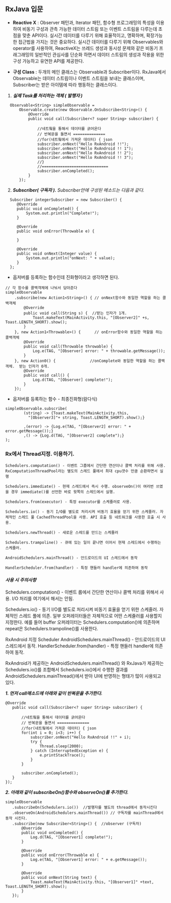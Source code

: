 ## RxJava 입문
- **Reactive X** :  Observer 패턴과, Iterator 패턴, 함수형 프로그래밍의 특성을 이용하여 비동기 구성과 관측 가능한 데이터 스트림 또는 이벤트 스트림을 다루는데 초점을 맞춘 API이다. 실시간 데이터를 다루기 위해 효율적이고, 명확하며, 확장가능한 접근법을 가지는 것은 중요하다. 실시간 데이터를 다루기 위해 Observables와 operator를 사용하여, ReactiveX는 쓰레드 생성과 동시성 문제와 같은 비동기 프래그래밍의 일반적인 관심사를 단순화 하면서 데이터 스트림의 생성과 작용을 위한 구성 가능하고 유연한 API를 제공한다.


 - **구성 Class** : 두개의 메인 클래스는 Observable과 Subscriber이다. RxJava에서 Observable는 데이터 스트림이나 이벤트 스트림을 보내는 클래스이며, Subscriber는 받은 아이템에 따라 행동하는 클래스이다.



1. ***실제 Task를 처리하는 객체 ( 발행자 )***

```
  Observable<String> simpleObservable =
      Observable.create(new Observable.OnSubscribe<String>() {
          @Override
          public void call(Subscriber<? super String> subscriber) {

              //네트웤을 통해서 데이터를 긁어온다
              // 반복문을 돌면서 ==============
              //for(네트웤에서 가져온 데이터) { json
              subscriber.onNext("Hello RxAndroid !!");
              subscriber.onNext("Hello RxAndroid !! 1");
              subscriber.onNext("Hello RxAndroid !! 2");
              subscriber.onNext("Hello RxAndroid !! 3");
              //}
              //=============================
              subscriber.onCompleted();
          }
      });
 ```
2. ***Subscriber( 구독자 ).** Subscriber안에 구성된 메소드는 다음과 같다.*

```
  Subscriber integerSubscriber = new Subscriber() {
     @Override
     public void onCompleted() {
         System.out.println("Complete!");
     }

     @Override
     public void onError(Throwable e) {

     }

     @Override
     public void onNext(Integer value) {
         System.out.println("onNext: " + value);
     }
  };
```

* 옵저버를 등록하는 함수인데 진화형이라고 생각하면 된다.

```
// 각 함수를 콜백객체에 나눠서 담아준다
simpleObservable
    .subscribe(new Action1<String>() { // onNext함수와 동일한 역할을 하는 콜백객체
        @Override
        public void call(String s) {  //받는 인자가 1개.
            Toast.makeText(MainActivity.this, "[Observer2]" +s, Toast.LENGTH_SHORT).show();
        }
    }, new Action1<Throwable>() {      // onError함수와 동일한 역할을 하는 콜백객체
        @Override
        public void call(Throwable throwable) {
            Log.e(TAG, "[Observer] error: " + throwable.getMessage());
        }
    }, new Action0() {               //onComplete와 동일한 역할을 하는 콜백 객체.  받는 인자가 0개.
        @Override
        public void call() {
            Log.d(TAG, "[Observer] complete!");
        }
    });

```

* 옵저버를 등록하는 함수 - 최종진화형(람다식)
```
simpleObservable.subscribe(
        (string) -> {Toast.makeText(MainActivity.this,
          "[Observer3]"+ string, Toast.LENGTH_SHORT).show();}

        ,(error) -> {Log.e(TAG, "[Observer2] error: " + error.getMessage());}
        ,() -> {Log.d(TAG, "[Observer2] complete");}
);

```

### Rx에서 Thread지정. 이용하기.
```
Schedulers.computation() - 이벤트 그룹에서 간단한 연산이나 콜백 처리를 위해 사용. RxComputationThreadPool라는 별도의 스레드 풀에서 최대 cpu갯수 만큼 순환하면서 실행

Schedulers.immediate() - 현재 스레드에서 즉시 수행. observeOn()이 여러번 쓰였을 경우 immediate()를 선언한 바로 윗쪽의 스레드에서 실행.

Schedulers.from(executor) - 특정 executor를 스케쥴러로 사용.

Schedulers.io() - 동기 I/O를 별도로 처리시켜 비동기 효율을 얻기 위한 스케줄러. 자체적인 스레드 풀 CachedThreadPool을 사용. API 호출 등 네트워크를 사용한 호출 시 사용.

Schedulers.newThread() - 새로운 스레드를 만드는 스케쥴러

Schedulers.trampoline() - 큐에 있는 일이 끝나면 이어서 현재 스레드에서 수행하는 스케쥴러.

AndroidSchedulers.mainThread() - 안드로이드의 UI 스레드에서 동작

HandlerScheduler.from(handler) - 특정 핸들러 handler에 의존하여 동작
```

#### *사용 시 주의사항*

Schedulers.computation() - 이벤트 룹에서 간단한 연산이나 콜백 처리를 위해서 사용. I/O 처리를 여기에서 해서는 안됨.

Schedulers.io() - 동기 I/O를 별도로 처리시켜 비동기 효율을 얻기 위한 스케줄러. 자체적인 스레드 풀에 의존. 일부 오퍼레이터들은 자체적으로 어떤 스케쥴러를 사용할지 지정한다. 예를 들어 buffer 오퍼레이터는 Schedulers.computation()에 의존하며 repeat은 Schedulers.trampoline()를 사용한다.

RxAndroid 지정 Scheduler AndroidSchedulers.mainThread() - 안드로이드의 UI 스레드에서 동작. HandlerScheduler.from(handler) - 특정 핸들러 handler에 의존하여 동작.

RxAndroid가 제공하는 AndroidSchedulers.mainThread() 와 RxJava가 제공하는 Schedulers.io()를 조합해서 Schedulers.io()에서 수행한 결과를 AndroidSchedulers.mainThread()에서 받아 UI에 반영하는 형태가 많이 사용되고 있다.


***1. 먼저 call매소드에 아래와 같이 반복문을 추가한다.***

```
@Override
   public void call(Subscriber<? super String> subscriber) {

       //네트웤을 통해서 데이터를 긁어온다
       // 반복문을 돌면서 ==============
       //for(네트웤에서 가져온 데이터) { json
       for(int i = 0; i<3; i++) {
           subscriber.onNext("Hello RxAndroid !!" + i);
           try {
               Thread.sleep(2000);
           } catch (InterruptedException e) {
               e.printStackTrace();
           }
       }

       subscriber.onCompleted();
   }
});
```

***2. 아래와 같이 subscribeOn()함수와 observeOn()를 추가한다.***
```
simpleObservable
   .subscribeOn(Schedulers.io())  //발행자를 별도의 thread에서 동작시킨다
   .observeOn(AndroidSchedulers.mainThread()) // 구독자를 mainThread에서 동작 시킨다.
   .subscribe(new Subscriber<String>() {  //observer (구독자)
       @Override
       public void onCompleted() {
           Log.d(TAG, "[Observer1] complete!");
       }

       @Override
       public void onError(Throwable e) {
           Log.e(TAG, "[Observer1] error: " + e.getMessage());
       }

       @Override
       public void onNext(String text) {
           Toast.makeText(MainActivity.this, "[Observer1]" +text, Toast.LENGTH_SHORT).show();
       }
   });
```
